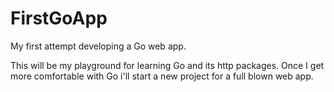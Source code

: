 # FirstGoApp
My first attempt developing a Go web app.

This will be my playground for learning Go and its http packages. Once I get more comfortable with Go i'll start a new project for a full blown web app.
